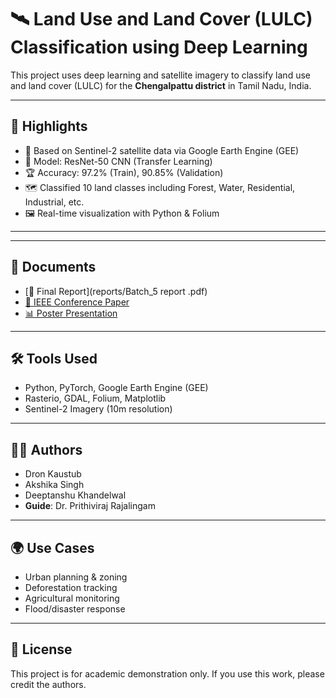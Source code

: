 # 🛰️ Land Use and Land Cover (LULC) Classification using Deep Learning

This project uses deep learning and satellite imagery to classify land use and land cover (LULC) for the **Chengalpattu district** in Tamil Nadu, India.

---

## 🚀 Highlights

- 📡 Based on Sentinel-2 satellite data via Google Earth Engine (GEE)
- 🧠 Model: ResNet-50 CNN (Transfer Learning)
- 🏆 Accuracy: 97.2% (Train), 90.85% (Validation)
- 🗺️ Classified 10 land classes including Forest, Water, Residential, Industrial, etc.
- 🖼️ Real-time visualization with Python & Folium

---

---

## 📄 Documents

- [📕 Final Report](reports/Batch_5 report .pdf)
- [📘 IEEE Conference Paper](./reports/ieee_paper.pdf)
- [📊 Poster Presentation](./reports/Batch_5_poster.pdf)

---

## 🛠 Tools Used

- Python, PyTorch, Google Earth Engine (GEE)
- Rasterio, GDAL, Folium, Matplotlib
- Sentinel-2 Imagery (10m resolution)

---

## 🧑‍💻 Authors

- Dron Kaustub  
- Akshika Singh  
- Deeptanshu Khandelwal  
- **Guide**: Dr. Prithiviraj Rajalingam

---

## 🌍 Use Cases

- Urban planning & zoning  
- Deforestation tracking  
- Agricultural monitoring  
- Flood/disaster response  

---

## 📜 License

This project is for academic demonstration only. If you use this work, please credit the authors.

